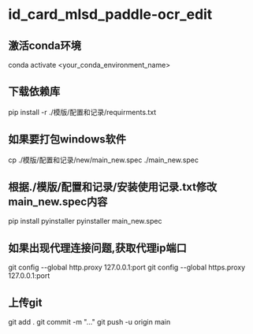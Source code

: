 # id_card_mlsd_paddle-ocr_edit

## 激活conda环境

conda activate <your_conda_environment_name>

## 下载依赖库

pip install -r ./模版/配置和记录/requirments.txt

## 如果要打包windows软件

cp ./模版/配置和记录/new/main_new.spec ./main_new.spec

## 根据./模版/配置和记录/安装使用记录.txt修改main_new.spec内容

pip install pyinstaller
pyinstaller main_new.spec

## 如果出现代理连接问题,获取代理ip端口

git config --global http.proxy 127.0.0.1:port
git config --global https.proxy 127.0.0.1:port

## 上传git

git add .
git commit -m "..."
git push -u origin main